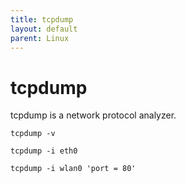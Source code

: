 ```yaml
---
title: tcpdump
layout: default
parent: Linux
---
```


# tcpdump

tcpdump is a network protocol analyzer.

```shell
tcpdump -v
```

```shell
tcpdump -i eth0
```

```shell
tcpdump -i wlan0 'port = 80'
```